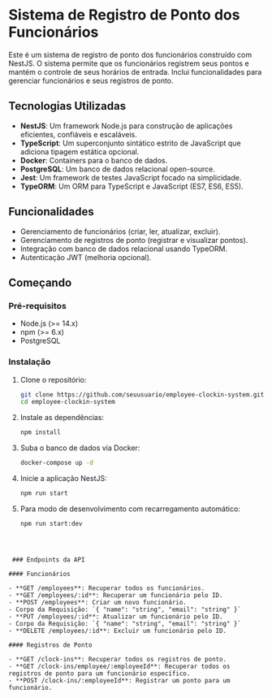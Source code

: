 # Sistema de Registro de Ponto dos Funcionários

Este é um sistema de registro de ponto dos funcionários construído com NestJS. O sistema permite que os funcionários registrem seus pontos e mantém o controle de seus horários de entrada. Inclui funcionalidades para gerenciar funcionários e seus registros de ponto.

## Tecnologias Utilizadas

- **NestJS**: Um framework Node.js  para construção de aplicações eficientes, confiáveis e escaláveis.
- **TypeScript**: Um superconjunto sintático estrito de JavaScript que adiciona tipagem estática opcional.
- **Docker**: Containers para o banco de dados.
- **PostgreSQL**: Um banco de dados relacional open-source.
- **Jest**: Um framework de testes JavaScript focado na simplicidade.
- **TypeORM**: Um ORM para TypeScript e JavaScript (ES7, ES6, ES5).

## Funcionalidades

- Gerenciamento de funcionários (criar, ler, atualizar, excluir).
- Gerenciamento de registros de ponto (registrar e visualizar pontos).
- Integração com banco de dados relacional usando TypeORM.
- Autenticação JWT (melhoria opcional).

## Começando

### Pré-requisitos

- Node.js (>= 14.x)
- npm (>= 6.x)
- PostgreSQL

### Instalação

1. Clone o repositório:
   ```sh
   git clone https://github.com/seuusuario/employee-clockin-system.git
   cd employee-clockin-system

2. Instale as dependências:
   ```sh
   npm install
   ```

3. Suba o banco de dados via Docker:
   ```sh
   docker-compose up -d
   ```

4. Inicie a aplicação NestJS:
   ```sh
   npm run start
   ```

5. Para modo de desenvolvimento com recarregamento automático:
   ```sh
   npm run start:dev
  ```



   ### Endpoints da API

#### Funcionários

- **GET /employees**: Recuperar todos os funcionários.
- **GET /employees/:id**: Recuperar um funcionário pelo ID.
- **POST /employees**: Criar um novo funcionário.
  - Corpo da Requisição: `{ "name": "string", "email": "string" }`
- **PUT /employees/:id**: Atualizar um funcionário pelo ID.
  - Corpo da Requisição: `{ "name": "string", "email": "string" }`
- **DELETE /employees/:id**: Excluir um funcionário pelo ID.

#### Registros de Ponto

- **GET /clock-ins**: Recuperar todos os registros de ponto.
- **GET /clock-ins/employee/:employeeId**: Recuperar todos os registros de ponto para um funcionário específico.
- **POST /clock-ins/:employeeId**: Registrar um ponto para um funcionário.
